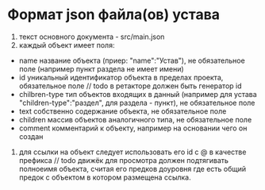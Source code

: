 # Формат json файла(ов) устава

1. текст основного документа - src/main.json
1. каждый объект имеет поля:
  - name название объекта (приер:  "name":"Устав"), не обязательное поле (например пункт раздела не имеет имени)
  - id уникальный идентификатор объекта в пределах проекта, обязательное поле // todo в ретакторе должен быть генератор id
  - chilbren-type тип объектов входящих в данный (например для устава "children-type":"раздел", для раздела - пункт), не обязательное поле
  - text собственно содержание объекта, не обязательное поле
  - children массив объектов аналогичного типа, не обязательное поле
  - comment комментарий к объекту, например на основании чего он создан
1. для ссылки на объект следует использовать его id с @ в качестве префикса // todo движёк для просмотра должен подтягивать полноеимя объекта, считая его предков доуровня где есть общий предок с объектом в котором размещена ссылка.
